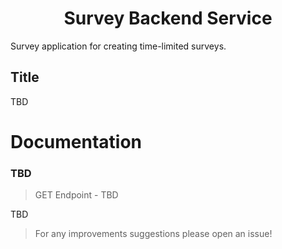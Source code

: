 <h1 align="center">Survey Backend Service</h1>

Survey application for creating time-limited surveys.

## Title

TBD

# Documentation

### TBD

 > GET Endpoint - TBD

TBD

> For any improvements suggestions please open an issue!